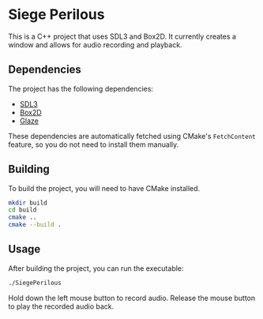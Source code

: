 # Siege Perilous

This is a C++ project that uses SDL3 and Box2D. It currently creates a window and allows for audio recording and playback.

## Dependencies

The project has the following dependencies:

*   [SDL3](https://github.com/libsdl-org/SDL)
*   [Box2D](https://github.com/erincatto/box2d)
*   [Glaze](https://github.com/stephenberry/glaze)

These dependencies are automatically fetched using CMake's `FetchContent` feature, so you do not need to install them manually.

## Building

To build the project, you will need to have CMake installed.

```bash
mkdir build
cd build
cmake ..
cmake --build .
```

## Usage

After building the project, you can run the executable:

```bash
./SiegePerilous
```

Hold down the left mouse button to record audio. Release the mouse button to play the recorded audio back.
